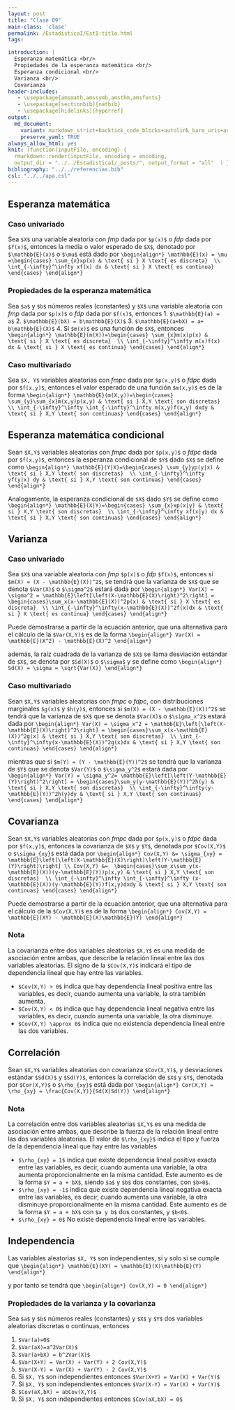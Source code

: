 ```yaml
---
layout: post
title: "Clase 09"
main-class: 'clase'
permalink: /EstadisticaI/EstI:title.html
tags:

introduction: |
  Esperanza matemática <br/>
  Propiedades de la esperanza matemática <br/>
  Esperanza condicional <br/>
  Varianza <br/>
  Covarianza
header-includes:
   - \usepackage{amsmath,amssymb,amsthm,amsfonts}
   - \usepackage[sectionbib]{natbib}
   - \usepackage[hidelinks]{hyperref}
output:
  md_document:
    variant: markdown_strict+backtick_code_blocks+autolink_bare_uris+ascii_identifiers+tex_math_single_backslash
    preserve_yaml: TRUE
always_allow_html: yes   
knit: (function(inputFile, encoding) {
  rmarkdown::render(inputFile, encoding = encoding,
  output_dir = "../../EstadisticaI/_posts/", output_format = "all"  ) })
bibliography: "../../referencias.bib"
csl: "../../apa.csl"
---
```








Esperanza matemática
--------------------

### Caso univariado

Sea `$X$` una variable aleatoria con *fmp* dada por `$p(x)$` o *fdp*
dada por `$f(x)$`, entonces la media o valor esperado de `$X$`, denotado
por `$\mathbb{E}(x)$` o `$\mu$` está dado por
`\begin{align*} \mathbb{E}(x) = \mu =\begin{cases} \sum_{x}xp(x) & \text{ si } X \text{ es discreta}  \\ \int_{-\infty}^\infty xf(x) dx & \text{ si } X \text{ es continua} \end{cases} \end{align*}`

### Propiedades de la esperanza matemática

Sea `$a$` y `$b$` números reales (constantes) y `$X$` una variable
aleatoria con *fmp* dada por `$p(x)$` o *fdp* dada por `$f(x)$`,
entonces 1. `$\mathbb{E}(a) = a$` 2. `$\mathbb{E}(bX) = b\mathbb{E}(X)$`
3. `$\mathbb{E}(a+bX) = a+ b\mathbb{E}(X)$` 4. Si `$m(x)$` es una
función de `$X$`, entonces
`\begin{align*} \mathbb{E}(m(X))=\begin{cases} \sum_{x}m(x)p(x) & \text{ si } X \text{ es discreta}  \\ \int_{-\infty}^\infty m(x)f(x) dx & \text{ si } X \text{ es continua} \end{cases} \end{align*}`

### Caso multivariado

Sea `$X, Y$` variables aleatorias con *fmpc* dada por `$p(x,y)$` o
*fdpc* dada por `$f(x,y)$`, entonces el valor esperado de una función
`$m(x,y)$` es de la forma
`\begin{align*} \mathbb{E}(m(X,y))=\begin{cases} \sum_{y}\sum_{x}m(x,y)p(x,y) & \text{ si } X,Y \text{ son discretas}  \\ \int_{-\infty}^\infty \int_{-\infty}^\infty m(x,y)f(x,y) dxdy & \text{ si } X,Y \text{ son continuas} \end{cases} \end{align*}`

Esperanza matemática condicional
--------------------------------

Sean `$X,Y$` variables aleatorias con *fmpc* dada por `$p(x,y)$` o
*fdpc* dada por `$f(x,y)$`, entonces la esperanza condicional de `$Y$`
dado `$X$` se define como
`\begin{align*} \mathbb{E}(Y|X)=\begin{cases} \sum_{y}yp(y|x) & \text{ si } X,Y \text{ son discretas}  \\ \int_{-\infty}^\infty yf(y|x) dy & \text{ si } X,Y \text{ son continuas} \end{cases} \end{align*}`

Analogamente, la esperanza condicional de `$X$` dado `$Y$` se define
como
`\begin{align*} \mathbb{E}(X|Y)=\begin{cases} \sum_{x}xp(x|y) & \text{ si } X,Y \text{ son discretas}  \\ \int_{-\infty}^\infty xf(x|y) dx & \text{ si } X,Y \text{ son continuas} \end{cases} \end{align*}`

Varianza
--------

### Caso univariado

Sea `$X$` una variable aleatoria con *fmp* `$p(x)$` o *fdp* `$f(x)$`,
entonces si `$m(X) = (X - \mathbb{E}(X))^2$`, se tendrá que la varianza
de `$X$` que se denota `$Var(X)$` o `$\sigma^2$` estará dada por
`\begin{align*} Var(X) = \sigma^2 = \mathbb{E}\left[\left(X-\mathbb{E}(X)\right)^2\right] = \begin{cases}\sum_x(x-\mathbb{E}(X))^2p(x) & \text{ si } X \text{ es discreta}  \\ \int_{-\infty}^\infty(x-\mathbb{E}(X))^2f(x)dx & \text{ si } X \text{ es continua} \end{cases} \end{align*}`

Puede demostrarse a partir de la ecuación anterior, que una alternativa
para el cálculo de la `$Var(X,Y)$` es de la forma
`\begin{align*} Var(X) = \mathbb{E}(X^2) - \mathbb{E}(X)^2 \end{align*}`

además, la raíz cuadrada de la varianza de `$X$` se llama desviación
estándar de `$X$`, se denota por `$Sd(X)$` o `$\sigma$` y se define como
`\begin{align*} Sd(X) = \sigma = \sqrt{Var(X)} \end{align*}`

### Caso multivariado

Sean `$X,Y$` variables aleatorias con *fmpc* o *fdpc*, con
distribuciones marginales `$g(x)$` y `$h(y)$`, entonces si
`$m(X) = (X - \mathbb{E}(X))^2$` se tendrá que la varianza de `$X$` que
se denota `$Var(X)$` o `$\sigma_x^2$` estará dada por
`\begin{align*} Var(X) = \sigma_x^2 = \mathbb{E}\left[\left(X-\mathbb{E}(X)\right)^2\right] = \begin{cases}\sum_x(x-\mathbb{E}(X))^2g(x) & \text{ si } X,Y \text{ son discretas}  \\ \int_{-\infty}^\infty(x-\mathbb{E}(X))^2g(x)dx & \text{ si } X,Y \text{ son continuas} \end{cases} \end{align*}`

mientras que si `$m(Y) = (Y - \mathbb{E}(Y))^2$` se tendrá que la
varianza de `$Y$` que se denota `$Var(Y)$` o `$\sigma_y^2$` estará dada
por
`\begin{align*} Var(Y) = \sigma_y^2= \mathbb{E}\left[\left(Y-\mathbb{E}(Y)\right)^2\right] = \begin{cases}\sum_y(y-\mathbb{E}(Y))^2h(y) & \text{ si } X,Y \text{ son discretas}  \\ \int_{-\infty}^\infty(y-\mathbb{E}(Y))^2h(y)dy & \text{ si } X,Y \text{ son continuas} \end{cases} \end{align*}`

Covarianza
----------

Sean `$X,Y$` variables aleatorias con *fmpc* dada por `$p(x,y)$` o
*fdpc* dada por `$f(x,y)$`, entonces la covarianza de `$X$` y `$Y$`,
denotada por `$Cov(X,Y)$` o `$\sigma_{xy}$` está dada por
`\begin{align*} Cov(X,Y) &= \sigma_{xy} = \mathbb{E}\left[\left(X-\mathbb{E}(X)\right)\left(Y-\mathbb{E}(Y)\right)\right] \\ Cov(X,Y) &=  \begin{cases}\sum_x\sum_y(x-\mathbb{E}(X))(y-\mathbb{E}(Y))p(x,y) & \text{ si } X,Y \text{ son discretas}  \\ \int_{-\infty}^\infty \int_{-\infty}^\infty (x-\mathbb{E}(X))(y-\mathbb{E}(Y))f(x,y)dxdy & \text{ si } X,Y \text{ son continuas} \end{cases} \end{align*}`

Puede demostrarse a partir de la ecuación anterior, que una alternativa
para el cálculo de la `$Cov(X,Y)$` es de la forma
`\begin{align*} Cov(X,Y) = \mathbb{E}(XY) - \mathbb{E}(X)\mathbb{E}(Y) \end{align*}`

### Nota

La covarianza entre dos variables aleatorias `$X,Y$` es una medida de
asociación entre ambas, que describe la relación lineal entre las dos
variables aleatorias. El signo de la `$Cov(X,Y)$` indicará el tipo de
dependencia lineal que hay entre las variables.

-   `$Cov(X,Y) > 0$` indica que hay dependencia lineal positiva entre
    las variables, es decir, cuando aumenta una variable, la otra
    también aumenta.
-   `$Cov(X,Y) < 0$` indica que hay dependencia lineal negativa entre
    las variables, es decir, cuando aumenta una variable, la otra
    disminuye.
-   `$Cov(X,Y) \approx 0$` indica que no existencia dependencia lineal
    entre las dos variables.

Correlación
-----------

Sean `$X,Y$` variables aleatorias con covarianza `$Cov(X,Y)$`, y
desviaciones estándar `$Sd(X)$` y `$Sd(Y)$`, entonces la correlación de
`$X$` y `$Y$`, denotada por `$Cor(X,Y)$` o `$\rho_{xy}$` está dada por
`\begin{align*} Cor(X,Y) = \rho_{xy} = \frac{Cov(X,Y)}{Sd(X)Sd(Y)} \end{align*}`

### Nota

La correlación entre dos variables aleatorias `$X,Y$` es una medida de
asociación entre ambas, que describe la fuerza de la relación lineal
entre las dos variables aleatorias. El valor de `$\rho_{xy}$` indica el
tipo y fuerza de la dependencia lineal que hay entre las variables

-   `$\rho_{xy} = 1$` indica que existe dependencia lineal positiva
    exacta entre las variables, es decir, cuando aumenta una variable,
    la otra aumenta proporcionalmente en la misma cantidad. Este aumento
    es de la forma `$Y = a + bX$`, siendo `$a$` y `$b$` dos constantes,
    con `$b>0$`.
-   `$\rho_{xy} = -1$` indica que existe dependencia lineal negativa
    exacta entre las variables, es decir, cuando aumenta una variable,
    la otra disminuye proporcionalmente en la misma cantidad. Este
    aumento es de la forma `$Y = a + bX$` con `$a y b$` dos constantes,
    y `$b<0$`.
-   `$\rho_{xy} = 0$` No existe dependencia lineal entre las variables.

Independencia
-------------

Las variables aleatorias `$X, Y$` son independientes, si y solo si se
cumple que
`\begin{align*} \mathbb{E}(XY) = \mathbb{E}(X)\mathbb{E}(Y) \end{align*}`

y por tanto se tendrá que `\begin{align*} Cov(X,Y) = 0 \end{align*}`

### Propiedades de la varianza y la covarianza

Sea `$a$` y `$b$` números reales (constantes) y `$X$` y `$Y$` dos
variables aleatorias discretas o continuas, entonces

1.  `$Var(a)=0$`
2.  `$Var(aX)=a^2Var(X)$`
3.  `$Var(a+bX) = b^2Var(X)$`
4.  `$Var(X+Y) = Var(X) + Var(Y) + 2 Cov(X,Y)$`
5.  `$Var(X-Y) = Var(X) + Var(Y) - 2 Cov(X,Y)$`
6.  Si `$X, Y$` son independientes entonces
    `$Var(X+Y) = Var(X) + Var(Y)$`
7.  Si `$X, Y$` son independientes entonces
    `$Var(X-Y) = Var(X) + Var(Y)$`
8.  `$Cov(aX,bX) = abCov(X,Y)$`
9.  Si `$X, Y$` son independientes entonces `$Cov(aX,bX) = 0$`

